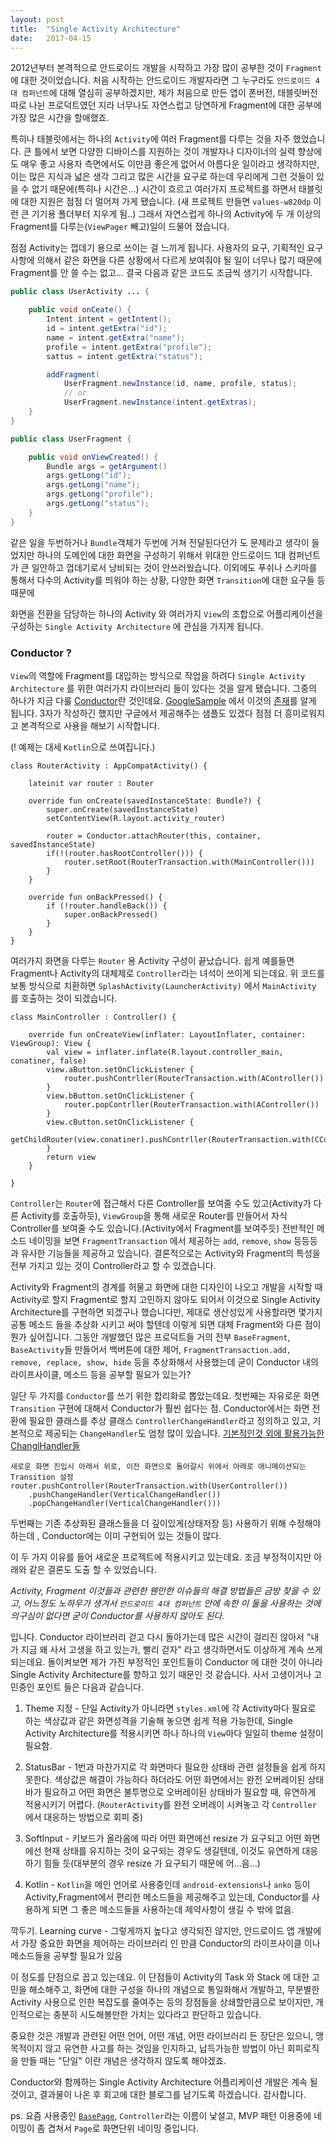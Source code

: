 ```yaml
---
layout: post
title:  "Single Activity Architecture"
date:   2017-04-15
---
```


2012년부터 본격적으로 안드로이드 개발을 시작하고 가장 많이 공부한 것이 `Fragment` 에 대한 것이었습니다. 처음 시작하는 안드로이드 개발자라면 그 누구라도
`안드로이드 4대 컴퍼넌트`에 대해 열심히 공부하겠지만,
제가 처음으로 만든 앱이 폰버전, 태블릿버전 따로 나뉜 프로덕트였던 지라 너무나도 자연스럽고 당연하게 Fragment에 대한 공부에 가장 많은 시간을 할애했죠.

특히나 태블릿에서는 하나의 `Activity`에 여러 Fragment를 다루는 것을 자주 했었습니다. 큰 틀에서 보면 다양한 디바이스를 지원하는 것이 개발자나 디자이너의
실력 향상에도 매우 좋고 사용자 측면에서도 이만큼 좋은게 없어서 아름다운 일이라고 생각하지만, 이는 많은 지식과 넓은 생각 그리고 많은 시간을 요구로 하는데
우리에게 그런 것들이 있을 수 없기 때문에(특히나 시간은...) 시간이 흐르고 여러가지 프로젝트를 하면서 태블릿에 대한 지원은 점점 더 멀어져 가게 됐습니다.
(새 프로젝트 만들면 `values-w820dp` 이런 큰 기기용 폴더부터 지우게 됨..) 그래서 자연스럽게 하나의 Activity에 두 개 이상의 Fragment를
다루는(`ViewPager` 빼고)일이 드물어 졌습니다.

점점 Activity는 껍데기 용으로 쓰이는 걸 느끼게 됩니다. 사용자의 요구, 기획적인 요구사항에 의해서 같은 화면을 다른 상황에서 다르게 보여줘야 될 일이 너무나
많기 때문에 Fragment를 안 쓸 수는 없고... 결국 다음과 같은 코드도 조금씩 생기기 시작합니다.
```java
public class UserActivity ... {

    public void onCeate() {
        Intent intent = getIntent();
        id = intent.getExtra("id");
        name = intent.getExtra("name");
        profile = intent.getExtra("profile");
        sattus = intent.getExtra("status");

        addFragment(
            UserFragment.newInstance(id, name, profile, status);
            // or
            UserFragment.newInstance(intent.getExtras);
    }
}

public class UserFragment {

    public void onViewCreated() {
        Bundle args = getArgument()
        args.getLong("id");
        args.getLong("name");
        args.getLong("profile");
        args.getLong("status");
    }
}
```
같은 일을 두번하거나 `Bundle`객체가 두번에 거쳐 전달된다던가 도 문제라고 생각이 들었지만 하나의 도메인에 대한 화면을 구성하기 위해서 위대한 안드로이드 1대 컴퍼넌트가
큰 일안하고 껍데기로서 낭비되는 것이 안쓰러웠습니다. 이외에도 푸쉬나 스키마를 통해서 다수의 Activity를 띄워야 하는 상황, 다양한 화면 `Transition`에 대한 요구들
등 때문에

화면을 전환을 담당하는 하나의 Activity 와 여러가지 `View`의 조합으로 어플리케이션을 구성하는 `Single Activity Architecture` 에 관심을 가지게 됩니다.

### Conductor ?

`View`의 역할에 Fragment를 대입하는 방식으로 작업을 하려다 `Single Activity Architecture` 를 위한 여러가지 라이브러리 들이 있다는 것을 알게 됐습니다.
그중의 하나가 지금 다룰 [Conductor](https://github.com/bluelinelabs/Conductor)란 것인데요. [GoogleSample](https://github.com/grepx/android-architecture) 에서
이것의 [존재](https://github.com/grepx/android-architecture/tree/todo-mvp-conductor)를 알게 됩니다. 3자가 작성하긴 했지만 구글에서 제공해주는 샘플도 있겠다
점점 더 흥미로워지고 본격적으로 사용을 해보기 시작합니다.

(! 예제는 대세 `Kotlin`으로 쓰여집니다.)
```
class RouterActivity : AppCompatActivity() {

    lateinit var router : Router

    override fun onCreate(savedInstanceState: Bundle?) {
        super.onCreate(savedInstanceState)
        setContentView(R.layout.activity_router)

        router = Conductor.attachRouter(this, container, savedInstanceState)
        if(!(router.hasRootController())) {
            router.setRoot(RouterTransaction.with(MainController()))
        }
    }

    override fun onBackPressed() {
        if (!router.handleBack()) {
            super.onBackPressed()
        }
    }
}
```
여러가지 화면을 다루는 `Router` 용 Activity 구성이 끝났습니다. 쉽게 예를들면 Fragment나 Activity의 대체제로 `Controller`라는 녀석이 쓰이게
되는데요. 위 코드를 보통 방식으로 치환하면 `SplashActivity(LauncherActivity)` 에서 `MainActivity` 를 호출하는 것이 되겠습니다.
```
class MainController : Controller() {

    override fun onCreateView(inflater: LayoutInflater, container: ViewGroup): View {
        val view = inflater.inflate(R.layout.controller_main, conatiner, false)
        view.aButton.setOnClickListener {
            router.pushContrller(RouterTransaction.with(AController())
        }
        view.bButton.setOnClickListener {
            router.popContrller(RouterTransaction.with(AController())
        }
        view.cButton.setOnClickListener {
            getChildRouter(view.conatiner).pushContrller(RouterTransaction.with(CController())
        }
        return view
    }

}
```
`Controller`는 `Router`에 접근해서 다른 Controller를 보여줄 수도 있고(Activity가 다른 Activity를 호출하듯), `ViewGroup`을 통해 새로운
Router를 만들어서 자식 Controller를 보여줄 수도 있습니다.(Activity에서 Fragment를 보여주듯) 전반적인 메소드 네이밍을 보면 `FragmentTransaction`
에서 제공하는 `add`, `remove`, `show` 등등등 과 유사한 기능들을 제공하고 있습니다. 결론적으로는 Activity와 Fragment의 특성을 전부 가지고 있는 것이
Controller라고 할 수 있겠습니다.

Activity와 Fragment의 경계를 허물고 화면에 대한 디자인이 나오고 개발을 시작할 때 Activity로 할지 Fragment로 할지 고민하지 않아도 되어서 이것으로
Single Activity Architecture를 구현하면 되겠구나 했습니다만, 제대로 생산성있게 사용할라면 몇가지 공통 메소드 들을 추상화 시키고 써야 할텐데 이렇게
되면 대체 Fragment와 다른 점이 뭔가 싶어집니다. 그동안 개발했던 많은 프로덕트들 거의 전부 `BaseFragment`, `BaseActivity`들 만들어서 백버튼에 대한 제어,
`FragmentTransaction.add, remove, replace, show, hide` 등을 추상화해서 사용했는데 굳이 Conductor 내의 라이프사이클, 메소드 등을 공부할 필요가
있는가?

일단 두 가지를 `Conductor`를 쓰기 위한 합리화로 뽑았는데요. 첫번째는 자유로운 화면 `Transition` 구현에 대해서 Conductor가 훨씬 쉽다는 점.
Conductor에서는 화면 전환에 필요한 클래스를 추상 클래스 `ControllerChangeHandler`라고 정의하고 있고, 기본적으로 제공되는 `ChangeHandler`도 엄청
많이 있습니다. [기본적인것 외에 활용가능한 ChanglHandler들](https://github.com/bluelinelabs/Conductor/tree/develop/demo/src/main/java/com/bluelinelabs/conductor/demo/changehandler)
```
새로운 화면 진입시 아래서 위로, 이전 화면으로 돌아갈시 위에서 아래로 애니메이션되는 Transition 설정
router.pushController(RouterTransaction.with(UserController())
	.pushChangeHandler(VerticalChangeHandler())
	.popChangeHandler(VerticalChangeHandler()))
```
두번째는 기존 추상화된 클래스들을 더 깊이있게(상태저장 등) 사용하기 위해 수정해야 하는데 , Conductor에는 이미 구현되어 있는 것들이 많다.

이 두 가지 이유를 들어 새로운 프로젝트에 적용시키고 있는데요. 조금 부정적이지만 아래와 같은 결론도 도출 할 수 있었습니다.

*Activity, Fragment 이것들과 관련한 웬만한 이슈들의 해결 방법들은 금방 찾을 수 있고, 어느정도 노하우가 생겨서 `안드로이드 4대 컴퍼넌트` 안에 속한 이 둘을
사용하는 것에 의구심이 없다면 굳이 Conductor를 사용하지 않아도 된다.*

입니다. Conductor 라이브러리 걷고 다시 돌아가는데 많은 시간이 걸리진 않아서 "내가 지금 왜 사서 고생을 하고 있는가, 빨리 걷자" 라고 생각하면서도
이상하게 계속 쓰게 되는데요. 돌이켜보면 제가 가진 부정적인 포인트들이 Conductor 에 대한 것이 아니라 Single Activity Architecture를 향하고 있기
때문인 것 같습니다. 사서 고생이거나 고민중인 포인트 들은 다음과 같습니다.

1. Theme 지정 - 단일 Activity가 아니라면 `styles.xml`에 각 Activity마다 필요로 하는 색상값과 같은 화면성격을 기술해 놓으면 쉽게 적용 가능한데,
Single Activity Architecture를 적용시키면 하나 하나의 `View`마다 일일히 theme 설정이 필요함.

2. StatusBar - 1번과 마찬가지로 각 화면마다 필요한 상태바 관련 설정들을 쉽게 하지 못한다. 색상값은 해결이 가능하다 하더라도 어떤 화면에서는 완전 오버레이된
상태바가 필요하고 어떤 화면은 불투명으로 오버레이된 상태바가 필요할 때, 유연하게 적용시키기 어렵다. (`RouterActivity`를 완전 오버레이 시켜놓고 각 `Controller`
에서 대응하는 방법으로 회피 중)

3. SoftInput - 키보드가 올라옴에 따라 어떤 화면에선 resize 가 요구되고 어떤 화면에선 현재 상태를 유지하는 것이 요구되는 경우도 생길텐데, 이것도 유연하게 대응하기
힘들 듯(대부분의 경우 resize 가 요구되기 때문에 어...음...)

4. Kotlin - `Kotlin`을 메인 언어로 사용중인데 `android-extensions`나 `anko` 등이 Activity,Fragment에서 편리한 메소드들을 제공해주고 있는데,
Conductor를 사용하게 되면 그 좋은 메소드들을 사용하는데 제약사항이 생길 수 밖에 없음.

깍두기. Learning curve - 그렇게까지 높다고 생각되진 않지만, 안드로이드 앱 개발에서 가장 중요한 화면을 제어하는 라이브러리 인 만큼 Conductor의 라이프사이클
이나 메소드들을 공부할 필요가 있음

이 정도를 단점으로 꼽고 있는데요. 이 단점들이 Activity의 Task 와 Stack 에 대한 고민을 해소해주고, 화면에 대한 구성을 하나의 개념으로 통일화해서 개발하고, 
무분별한 Activity 사용으로 인한 복잡도를 줄여주는 등의 장점들을 상쇄할만큼으로 보이지만, 개인적으로는 충분히 시도해볼만한 가치는 있다라고 판단하고 있습니다.

중요한 것은 개발과 관련된 어떤 언어, 어떤 개념, 어떤 라이브러리 든 장단은 있으니, 맹목적이지 않고 유연한 사고를 하는 것임을 인지하고, 납득가능한 방법이 아닌 
회피로직을 만들 때는 "단일" 이란 개념은 생각하지 않도록 해야겠죠.

Conductor와 함께하는 Single Activity Architecture 어플리케이션 개발은 계속 될 것이고, 결과물이 나온 후 회고에 대한 블로그를 남기도록 하겠습니다.
감사합니다.

ps. 요즘 사용중인 [`BasePage`](https://gist.github.com/tonyjs/5bc7aa7914daeb0ab164c8d6d3d3c11f), `Controller`라는 이름이 낯설고, MVP 패턴 이용중에 네이밍이 좀 겹쳐서 `Page`로 화면단위 네이밍 중입니다.

